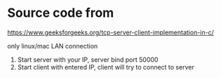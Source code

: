 # Source code from

https://www.geeksforgeeks.org/tcp-server-client-implementation-in-c/

only linux/mac LAN connection

1. Start server with your IP, server bind port 50000
2. Start client with entered IP, client will try to connect to server